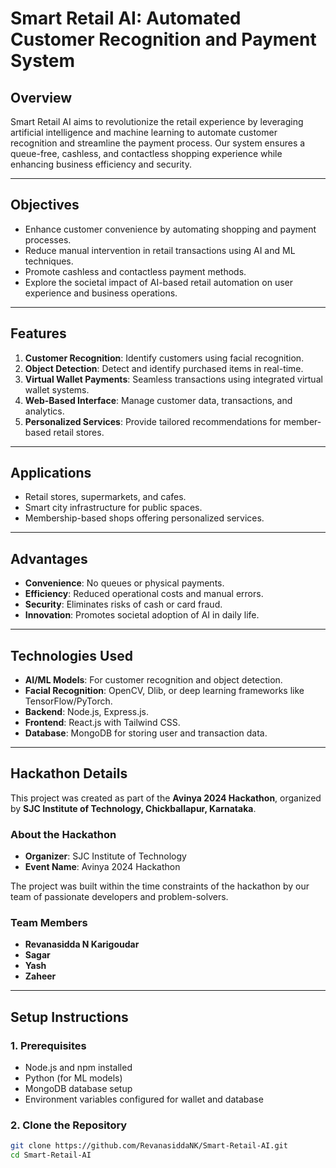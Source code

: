 # **Smart Retail AI: Automated Customer Recognition and Payment System**

## **Overview**
Smart Retail AI aims to revolutionize the retail experience by leveraging artificial intelligence and machine learning to automate customer recognition and streamline the payment process. Our system ensures a queue-free, cashless, and contactless shopping experience while enhancing business efficiency and security.

---

## **Objectives**
- Enhance customer convenience by automating shopping and payment processes.
- Reduce manual intervention in retail transactions using AI and ML techniques.
- Promote cashless and contactless payment methods.
- Explore the societal impact of AI-based retail automation on user experience and business operations.

---

## **Features**
1. **Customer Recognition**: Identify customers using facial recognition.
2. **Object Detection**: Detect and identify purchased items in real-time.
3. **Virtual Wallet Payments**: Seamless transactions using integrated virtual wallet systems.
4. **Web-Based Interface**: Manage customer data, transactions, and analytics.
5. **Personalized Services**: Provide tailored recommendations for member-based retail stores.

---

## **Applications**
- Retail stores, supermarkets, and cafes.
- Smart city infrastructure for public spaces.
- Membership-based shops offering personalized services.

---

## **Advantages**
- **Convenience**: No queues or physical payments.
- **Efficiency**: Reduced operational costs and manual errors.
- **Security**: Eliminates risks of cash or card fraud.
- **Innovation**: Promotes societal adoption of AI in daily life.

---

## **Technologies Used**
- **AI/ML Models**: For customer recognition and object detection.
- **Facial Recognition**: OpenCV, Dlib, or deep learning frameworks like TensorFlow/PyTorch.
- **Backend**: Node.js, Express.js.
- **Frontend**: React.js with Tailwind CSS.
- **Database**: MongoDB for storing user and transaction data.
---

## **Hackathon Details**
This project was created as part of the **Avinya 2024 Hackathon**, organized by **SJC Institute of Technology, Chickballapur, Karnataka**.  
### **About the Hackathon**
- **Organizer**: SJC Institute of Technology  
- **Event Name**: Avinya 2024 Hackathon  

The project was built within the time constraints of the hackathon by our team of passionate developers and problem-solvers.

### **Team Members**
- **Revanasidda N Karigoudar**  
- **Sagar**  
- **Yash**  
- **Zaheer**

---

## **Setup Instructions**

### **1. Prerequisites**
- Node.js and npm installed
- Python (for ML models)
- MongoDB database setup
- Environment variables configured for wallet and database

### **2. Clone the Repository**
```bash
git clone https://github.com/RevanasiddaNK/Smart-Retail-AI.git
cd Smart-Retail-AI
